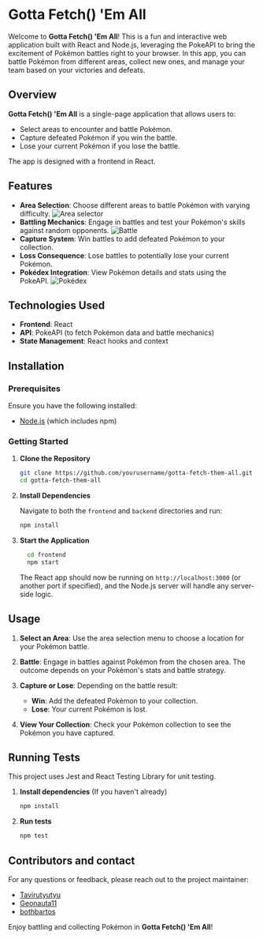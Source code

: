 # Gotta Fetch() 'Em All

Welcome to **Gotta Fetch() 'Em All**! This is a fun and interactive web application built with React and Node.js, leveraging the PokeAPI to bring the excitement of Pokémon battles right to your browser. In this app, you can battle Pokémon from different areas, collect new ones, and manage your team based on your victories and defeats.

## Overview

**Gotta Fetch() 'Em All** is a single-page application that allows users to:
- Select areas to encounter and battle Pokémon.
- Capture defeated Pokémon if you win the battle.
- Lose your current Pokémon if you lose the battle.

The app is designed with a frontend in React.

## Features

- **Area Selection**: Choose different areas to battle Pokémon with varying difficulty.
![Area selector](frontend/public/readme_screenshots/mainpage_screenshot.png)
- **Battling Mechanics**: Engage in battles and test your Pokémon's skills against random opponents.
![Battle](frontend/public/readme_screenshots/fight_screenshot.png)
- **Capture System**: Win battles to add defeated Pokémon to your collection.
- **Loss Consequence**: Lose battles to potentially lose your current Pokémon.
- **Pokédex Integration**: View Pokémon details and stats using the PokeAPI.
![Pokédex](frontend/public/readme_screenshots/enemy_selector_screenshot.png)

## Technologies Used

- **Frontend**: React
- **API**: PokeAPI (to fetch Pokémon data and battle mechanics)
- **State Management**: React hooks and context

## Installation

### Prerequisites

Ensure you have the following installed:
- [Node.js](https://nodejs.org/) (which includes npm)

### Getting Started

1. **Clone the Repository**

   ```bash
   git clone https://github.com/yourusername/gotta-fetch-them-all.git
   cd gotta-fetch-them-all
   ```

2. **Install Dependencies**

   Navigate to both the `frontend` and `backend` directories and run:

   ```bash
   npm install
   ```

3. **Start the Application**

   ```bash
     cd frontend
     npm start
   ```

   The React app should now be running on `http://localhost:3000` (or another port if specified), and the Node.js server will handle any server-side logic.

## Usage

1. **Select an Area**: Use the area selection menu to choose a location for your Pokémon battle.

2. **Battle**: Engage in battles against Pokémon from the chosen area. The outcome depends on your Pokémon's stats and battle strategy.

3. **Capture or Lose**: Depending on the battle result:
    - **Win**: Add the defeated Pokémon to your collection.
    - **Lose**: Your current Pokémon is lost.

4. **View Your Collection**: Check your Pokémon collection to see the Pokémon you have captured.


## Running Tests

This project uses Jest and React Testing Library for unit testing.

1. **Install dependencies** (If you haven't already)

   ```bash
   npm install
   ```


2. **Run tests**
   ```bash
   npm test
   ```




## Contributors and contact

For any questions or feedback, please reach out to the project maintainer:

- [Tavirutyutyu](https://github.com/Tavirutyutyu)
- [Geonauta11](https://github.com/Geonauta11)
- [bothbartos](https://github.com/bothbartos)


Enjoy battling and collecting Pokémon in **Gotta Fetch() 'Em All**!

